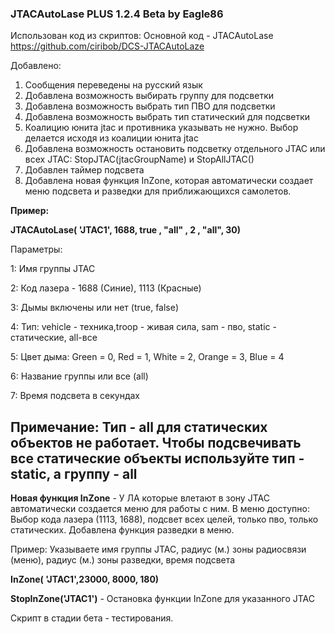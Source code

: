 ### JTACAutoLase PLUS 1.2.4 Beta by Eagle86

Использован код из скриптов:
Основной код - JTACAutoLase	https://github.com/ciribob/DCS-JTACAutoLaze          

Добавлено:
1. Сообщения переведены на русский язык
2. Добавлена возможность выбирать группу для подсветки
3. Добавлена возможность выбрать тип ПВО для подсветки
4. Добавлена возможность выбрать тип статический для подсветки
5. Коалицию юнита jtac и противника указывать не нужно. Выбор делается исходя из коалиции юнита jtac
6. Добавлена возможность остановить подсветку отдельного JTAC или всех JTAC:  StopJTAC(jtacGroupName)  и StopAllJTAC() 
7. Добавлен таймер подсвета 
8. Добавлена новая функция InZone, которая автоматически создает 
   меню подсвета и разведки для приближающихся самолетов.

**Пример:**

**JTACAutoLase(       'JTAC1', 1688, true , "all" , 2 , "all", 30)** 

Параметры:


1: Имя группы JTAC

2: Код лазера - 1688 (Синие), 1113 (Красные) 

3: Дымы включены или нет (true, false)

4: Тип: vehicle - техника,troop - живая сила, sam - пво, static - статические, all-все

5: Цвет дыма: Green = 0, Red = 1, White = 2, Orange = 3, Blue = 4

6: Название группы или все (all)

7: Время подсвета в секундах


Примечание: Тип - all для статических объектов не работает. 
Чтобы подсвечивать все статические объекты используйте тип - static, а группу - all
-------------------------------------------------------------------------------------------------------------------
**Новая функция InZone** - У ЛА которые влетают в зону JTAC автоматически создается меню для работы с ним.
В меню доступно: Выбор кода лазера (1113, 1688), подсвет всех целей, только пво, только статических.
Добавлена функция разведки в меню.

Пример:
Указываете имя группы JTAC, радиус (м.) зоны радиосвязи (меню), радиус (м.) зоны разведки, время подсвета 

**InZone( 'JTAC1',23000, 8000, 180)**

**StopInZone('JTAC1')** - Остановка функции InZone для указанного JTAC

Скрипт в стадии бета - тестирования. 
